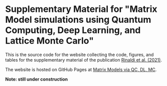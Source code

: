 # Supplementary Material for "Matrix Model simulations using Quantum Computing, Deep Learning, and Lattice Monte Carlo"

This is the source code for the website collecting the code, figures, and tables for the supplementary material of the publication [Rinaldi et al. (2021)](https://www.arxiv.org/abs/2108.02942).

The website is hosted on GitHub Pages at [Matrix Models via QC, DL, MC](https://erinaldi.github.io/mm-qc-dl-supplemental).

**Note: still under construction**
